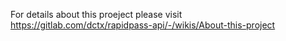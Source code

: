 For details about this proeject please visit https://gitlab.com/dctx/rapidpass-api/-/wikis/About-this-project